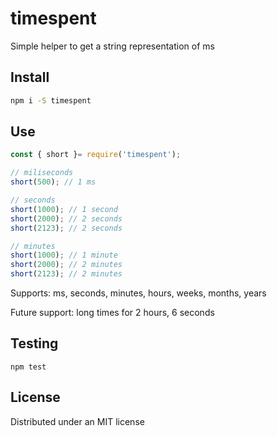# timespent

Simple helper to get a string representation of ms

## Install

```bash
npm i -S timespent
```

## Use

```javascript
const { short }= require('timespent');

// miliseconds
short(500); // 1 ms

// seconds
short(1000); // 1 second
short(2000); // 2 seconds
short(2123); // 2 seconds

// minutes
short(1000); // 1 minute
short(2000); // 2 minutes
short(2123); // 2 minutes
```

Supports: ms, seconds, minutes, hours, weeks, months, years

Future support: long times for 2 hours, 6 seconds

## Testing

`npm test`

## License

Distributed under an MIT license
